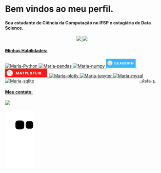 # Bem vindos ao meu perfil.

#### Sou estudante de Ciência da Computação no IFSP e estagiária de Data Science.

<div align="center">
  <a href="https://github.com/mariaeduaruda">
  <img height="180em" src="https://github-readme-stats.vercel.app/api?username=mariaeduaruda&show_icons=true&include_all_commits=true&count_private=true"/>
  <img height="180em" src="https://github-readme-stats.vercel.app/api/top-langs/?username=mariaeduaruda&layout=compact&langs_count=7"/>
</div>

#### Minhas Habilidades:
<div>
<img alt="Maria-Python" src="https://img.shields.io/badge/Python-14354C?style=for-the-badge&logo=python&logoColor=white">
<img alt="Maria-pandas" src="https://img.shields.io/badge/pandas-%23150458.svg?style=for-the-badge&logo=pandas&logoColor=white">
<img alt="Maria-numpy" src="https://img.shields.io/badge/numpy-%23013243.svg?style=for-the-badge&logo=numpy&logoColor=white">
<img alt="Maria-seabron" height="29" src="https://github.com/pedrrocabral/Projeto-de-Machine-Learning/blob/f47d5cdc5e589d36542d1d370818e35c60a17d14/img/seaborn_bdges.png">&nbsp;
<img alt="Maria-matplotlib" height="29" src="https://github.com/pedrrocabral/Projeto-de-Machine-Learning/blob/837a171c5e8e1e4a2d3303123b98e04c699d804a/img/Matplotlib.png">&nbsp;
<img alt="Maria-plotly" src="https://img.shields.io/badge/Plotly-%233F4F75.svg?style=for-the-badge&logo=plotly&logoColor=white">
<img alt="Maria-jupyter" src="https://img.shields.io/badge/jupyter-%23FA0F00.svg?style=for-the-badge&logo=jupyter&logoColor=white">
<img alt="Maria-mysql" src="https://img.shields.io/badge/MySQL-00000F?style=for-the-badge&logo=mysql&logoColor=white">
<img alt="Maria-sqlite" src="https://img.shields.io/badge/SQLite-07405E?style=for-the-badge&logo=sqlite&logoColor=white">
<img align="right" alt="Rafa-pic" height="150" style="border-radius:50px;" 
  src="[https://picrew.me/shareImg/org/202209/197705_hoBjhBAW.png](https://cdn.picrew.me/shareImg/org/202302/197705_ilPjajaQ.png)">
</div>
  
  #### Meu contato:
 
<div> 
  <a href="https://br.linkedin.com/in/mariaeduaruda" target="_blank"><img src="https://img.shields.io/badge/-LinkedIn-%230077B5?style=for-the-badge&logo=linkedin&logoColor=white" target="_blank"></a> 
 
  ![Snake animation](https://github.com/mariaeduaruda/mariaeduaruda/blob/output/github-contribution-grid-snake.svg)
 
</div>


